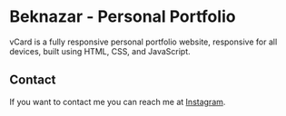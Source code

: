 # Beknazar - Personal Portfolio
vCard is a fully responsive personal portfolio website, responsive for all devices, built using HTML, CSS, and JavaScript.

## Contact

If you want to contact me you can reach me at [Instagram](https://www.instagram.com/soltanbekov_beknazar).